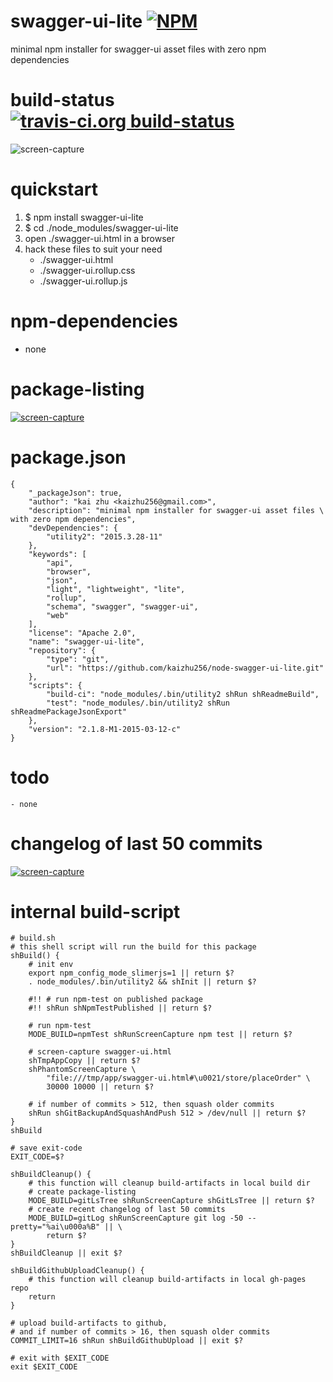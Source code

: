 swagger-ui-lite [![NPM](https://img.shields.io/npm/v/swagger-ui-lite.svg?style=flat-square)](https://www.npmjs.org/package/swagger-ui-lite)
===============
minimal npm installer for swagger-ui asset files with zero npm dependencies



# build-status [![travis-ci.org build-status](https://api.travis-ci.org/kaizhu256/node-swagger-ui-lite.svg)](https://travis-ci.org/kaizhu256/node-swagger-ui-lite)
![screen-capture](https://kaizhu256.github.io/node-swagger-ui-lite/screen-capture.png)



# quickstart
1. $ npm install swagger-ui-lite
2. $ cd ./node_modules/swagger-ui-lite
3. open ./swagger-ui.html in a browser
4. hack these files to suit your need
    - ./swagger-ui.html
    - ./swagger-ui.rollup.css
    - ./swagger-ui.rollup.js



# npm-dependencies
- none



# package-listing
[![screen-capture](https://kaizhu256.github.io/node-swagger-ui-lite/build/screen-capture.gitLsTree.png)](https://github.com/kaizhu256/node-swagger-ui-lite)



# package.json
```
{
    "_packageJson": true,
    "author": "kai zhu <kaizhu256@gmail.com>",
    "description": "minimal npm installer for swagger-ui asset files \
with zero npm dependencies",
    "devDependencies": {
        "utility2": "2015.3.28-11"
    },
    "keywords": [
        "api",
        "browser",
        "json",
        "light", "lightweight", "lite",
        "rollup",
        "schema", "swagger", "swagger-ui",
        "web"
    ],
    "license": "Apache 2.0",
    "name": "swagger-ui-lite",
    "repository": {
        "type": "git",
        "url": "https://github.com/kaizhu256/node-swagger-ui-lite.git"
    },
    "scripts": {
        "build-ci": "node_modules/.bin/utility2 shRun shReadmeBuild",
        "test": "node_modules/.bin/utility2 shRun shReadmePackageJsonExport"
    },
    "version": "2.1.8-M1-2015-03-12-c"
}
```



# todo
    - none



# changelog of last 50 commits
[![screen-capture](https://kaizhu256.github.io/node-swagger-ui-lite/build/screen-capture.gitLog.png)](https://github.com/kaizhu256/node-swagger-ui-lite/commits)



# internal build-script
```
# build.sh
# this shell script will run the build for this package
shBuild() {
    # init env
    export npm_config_mode_slimerjs=1 || return $?
    . node_modules/.bin/utility2 && shInit || return $?

    #!! # run npm-test on published package
    #!! shRun shNpmTestPublished || return $?

    # run npm-test
    MODE_BUILD=npmTest shRunScreenCapture npm test || return $?

    # screen-capture swagger-ui.html
    shTmpAppCopy || return $?
    shPhantomScreenCapture \
        "file:///tmp/app/swagger-ui.html#\u0021/store/placeOrder" \
        30000 10000 || return $?

    # if number of commits > 512, then squash older commits
    shRun shGitBackupAndSquashAndPush 512 > /dev/null || return $?
}
shBuild

# save exit-code
EXIT_CODE=$?

shBuildCleanup() {
    # this function will cleanup build-artifacts in local build dir
    # create package-listing
    MODE_BUILD=gitLsTree shRunScreenCapture shGitLsTree || return $?
    # create recent changelog of last 50 commits
    MODE_BUILD=gitLog shRunScreenCapture git log -50 --pretty="%ai\u000a%B" || \
        return $?
}
shBuildCleanup || exit $?

shBuildGithubUploadCleanup() {
    # this function will cleanup build-artifacts in local gh-pages repo
    return
}

# upload build-artifacts to github,
# and if number of commits > 16, then squash older commits
COMMIT_LIMIT=16 shRun shBuildGithubUpload || exit $?

# exit with $EXIT_CODE
exit $EXIT_CODE
```
